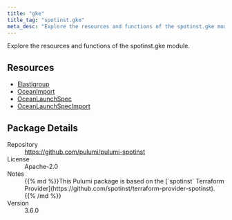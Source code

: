 ```yaml
---
title: "gke"
title_tag: "spotinst.gke"
meta_desc: "Explore the resources and functions of the spotinst.gke module."
---
```


<!-- WARNING: this file was generated by Pulumi Docs Generator. -->
<!-- Do not edit by hand unless you're certain you know what you are doing! -->

Explore the resources and functions of the spotinst.gke module.

<h2 id="resources">Resources</h2>
<ul class="api">
    <li><a href="elastigroup" title="Elastigroup"><span class="symbol resource"></span>Elastigroup</a></li>
    <li><a href="oceanimport" title="OceanImport"><span class="symbol resource"></span>OceanImport</a></li>
    <li><a href="oceanlaunchspec" title="OceanLaunchSpec"><span class="symbol resource"></span>OceanLaunchSpec</a></li>
    <li><a href="oceanlaunchspecimport" title="OceanLaunchSpecImport"><span class="symbol resource"></span>OceanLaunchSpecImport</a></li>
</ul>

<h2 id="package-details">Package Details</h2>
<dl class="package-details">
	<dt>Repository</dt>
	<dd><a href="https://github.com/pulumi/pulumi-spotinst">https://github.com/pulumi/pulumi-spotinst</a></dd>
	<dt>License</dt>
	<dd>Apache-2.0</dd>
	<dt>Notes</dt>
	<dd>{{% md %}}This Pulumi package is based on the [`spotinst` Terraform Provider](https://github.com/spotinst/terraform-provider-spotinst).{{% /md %}}</dd>
	<dt>Version</dt>
	<dd>3.6.0</dd>
</dl>

